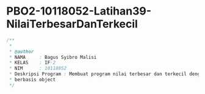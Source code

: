 # PBO2-10118052-Latihan39-NilaiTerbesarDanTerkecil

```java
/**
 *
 * @author
 * NAMA     : Bagus Syibro Malisi
 * KELAS    : IF-2
 * NIM      : 10118052
 * Deskripsi Program : Membuat program nilai terbesar dan terkecil dengan 
 * berbasis object
 */
 ```
 
